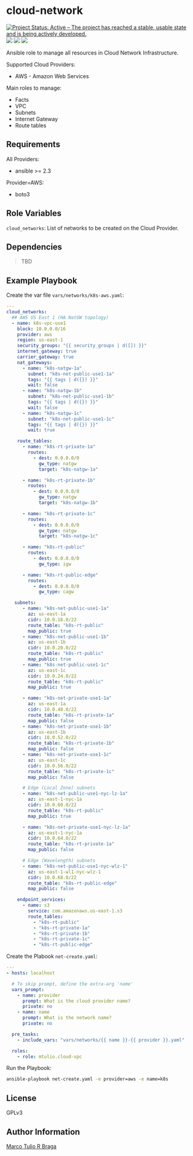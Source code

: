 cloud-network
=============

[![Project Status: Active – The project has reached a stable, usable state and is being actively developed.](https://www.repostatus.org/badges/latest/active.svg)](https://www.repostatus.org/#active)
[![](https://github.com/mtulio/ansible-role-cloud-network/actions/workflows/release.yml/badge.svg)](https://github.com/mtulio/ansible-role-cloud-network/actions/workflows/release.yml)
[![](https://github.com/mtulio/ansible-role-cloud-network/actions/workflows/ci.yml/badge.svg?branch=main)](https://github.com/mtulio/ansible-role-cloud-network/actions/workflows/ci.yml)
[![](https://img.shields.io/ansible/role/59532)](https://galaxy.ansible.com/mtulio/cloud_network)


Ansible role to manage all resources in Cloud Network Infrastructure.

Supported Cloud Providers:

* AWS - Amazon Web Services

Main roles to manage:

* Facts
* VPC
* Subnets
* Internet Gateway
* Route tables

Requirements
------------

All Providers:

* ansible >= 2.3

Provider=AWS:

* boto3


Role Variables
--------------

`cloud_networks`: List of networks to be created on the Cloud Provider.

Dependencies
------------

> TBD

Example Playbook
----------------

Create the var file `vars/networks/k8s-aws.yaml`:

```yaml
---
cloud_networks:
  ## AWS US East 1 (HA NatGW topology)
  - name: k8s-vpc-use1
    block: 10.0.0.0/16
    provider: aws
    region: us-east-1
    security_groups: "{{ security_groups | d([]) }}"
    internet_gateway: true
    carrier_gateway: true
    nat_gateways:
      - name: "k8s-natgw-1a"
        subnet: "k8s-net-public-use1-1a"
        tags: "{{ tags | d({}) }}"
        wait: false
      - name: "k8s-natgw-1b"
        subnet: "k8s-net-public-use1-1b"
        tags: "{{ tags | d({}) }}"
        wait: false
      - name: "k8s-natgw-1c"
        subnet: "k8s-net-public-use1-1c"
        tags: "{{ tags | d({}) }}"
        wait: true

    route_tables:
      - name: "k8s-rt-private-1a"
        routes:
          - dest: 0.0.0.0/0
            gw_type: natgw
            target: "k8s-natgw-1a"

      - name: "k8s-rt-private-1b"
        routes:
          - dest: 0.0.0.0/0
            gw_type: natgw
            target: "k8s-natgw-1b"

      - name: "k8s-rt-private-1c"
        routes:
          - dest: 0.0.0.0/0
            gw_type: natgw
            target: "k8s-natgw-1c"

      - name: "k8s-rt-public"
        routes:
          - dest: 0.0.0.0/0
            gw_type: igw

      - name: "k8s-rt-public-edge"
        routes:
          - dest: 0.0.0.0/0
            gw_type: cagw

   subnets:
      - name: "k8s-net-public-use1-1a"
        az: us-east-1a
        cidr: 10.0.16.0/22
        route_table: "k8s-rt-public"
        map_public: true
      - name: "k8s-net-public-use1-1b"
        az: us-east-1b
        cidr: 10.0.20.0/22
        route_table: "k8s-rt-public"
        map_public: true
      - name: "k8s-net-public-use1-1c"
        az: us-east-1c
        cidr: 10.0.24.0/22
        route_table: "k8s-rt-public"
        map_public: true

      - name: "k8s-net-private-use1-1a"
        az: us-east-1a
        cidr: 10.0.48.0/22
        route_table: "k8s-rt-private-1a"
        map_public: false
      - name: "k8s-net-private-use1-1b"
        az: us-east-1b
        cidr: 10.0.52.0/22
        route_table: "k8s-rt-private-1b"
        map_public: false
      - name: "k8s-net-private-use1-1c"
        az: us-east-1c
        cidr: 10.0.56.0/22
        route_table: "k8s-rt-private-1c"
        map_public: false

      # Edge (Local Zone) subnets
      - name: "k8s-net-public-use1-nyc-lz-1a"
        az: us-east-1-nyc-1a
        cidr: 10.0.60.0/22
        route_table: "k8s-rt-public"
        map_public: true

      - name: "k8s-net-private-use1-nyc-lz-1a"
        az: us-east-1-nyc-1a
        cidr: 10.0.64.0/22
        route_table: "k8s-rt-private-1a"
        map_public: false

      # Edge (Wavelength) subnets
      - name: "k8s-net-public-use1-nyc-wlz-1"
        az: us-east-1-wl1-nyc-wlz-1
        cidr: 10.0.68.0/22
        route_table: "k8s-rt-public-edge"
        map_public: false

    endpoint_services:
      - name: s3
        service: com.amazonaws.us-east-1.s3
        route_tables:
          - "k8s-rt-public"
          - "k8s-rt-private-1a"
          - "k8s-rt-private-1b"
          - "k8s-rt-private-1c"
          - "k8s-rt-public-edge"

```

Create the Plabook `net-create.yaml`:

```yaml
---
- hosts: localhost

  # To skip prompt, define the extra-arg 'name'
  vars_prompt:
    - name: provider
      prompt: What is the cloud provider name?
      private: no
    - name: name
      prompt: What is the network name?
      private: no

  pre_tasks:
    - include_vars: "vars/networks/{{ name }}-{{ provider }}.yaml"

  roles:
    - role: mtulio.cloud-vpc
```

Run the Playbook:

```bash
ansible-playbook net-create.yaml -e provider=aws -e name=k8s
```

License
-------

GPLv3

Author Information
------------------

[Marco Tulio R Braga](https://github.com/mtulio)
